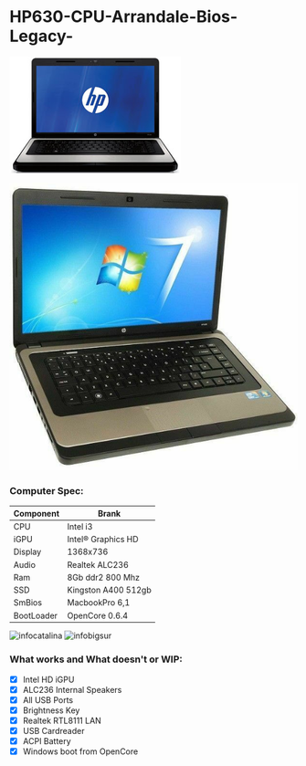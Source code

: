 # HP630-CPU-Arrandale-Bios-Legacy-

![HP630](./Screen/1.jpg)

![infobigsur](./Screen/2.jpg)

### Computer Spec:

| Component        | Brank                              |
| ---------------- | ---------------------------------- |
| CPU              | Intel i3                           |
| iGPU             | Intel® Graphics HD                 |
| Display          | 1368x736                           |
| Audio            | Realtek ALC236                     |
| Ram              | 8Gb ddr2 800 Mhz                   |
| SSD              | Kingston A400 512gb                |
| SmBios           | MacbookPro 6,1                     |
| BootLoader       | OpenCore 0.6.4                     |

![infocatalina](./Screen/3.jpg)
![infobigsur](./Screen/4.jpg) 

### What works and What doesn't or WIP:

- [x] Intel HD iGPU
- [x] ALC236 Internal Speakers
- [x] All USB Ports 
- [x] Brightness Key
- [x] Realtek RTL8111 LAN
- [x] USB Cardreader
- [x] ACPI Battery
- [x] Windows boot from OpenCore

